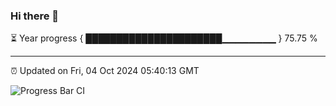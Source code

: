 ### Hi there 👋

⏳ Year progress { ██████████████████████▁▁▁▁▁▁▁▁ } 75.75 %

---

⏰ Updated on Fri, 04 Oct 2024 05:40:13 GMT

![Progress Bar CI](https://github.com/IshwaranRudhara/GIT-ACTION/workflows/Progress%20Bar%20CI/badge.svg)
